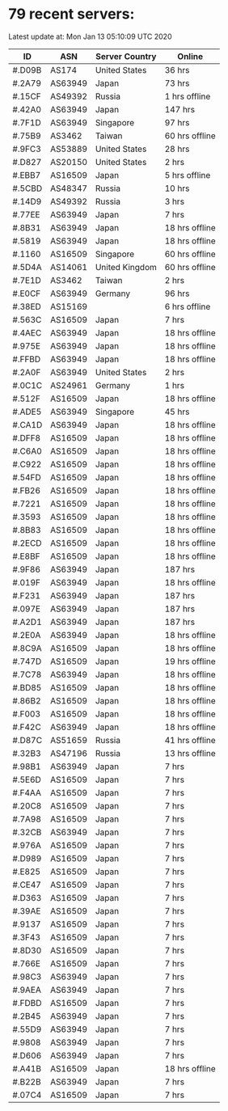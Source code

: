 # 79 recent servers:

Latest update at: Mon Jan 13 05:10:09 UTC 2020

| ID | ASN | Server Country | Online |
| -- | --- | -------------- | ------ |
| #.D09B | AS174 | United States | 36 hrs |
| #.2A79 | AS63949 | Japan | 73 hrs |
| #.15CF | AS49392 | Russia | 1 hrs offline |
| #.42A0 | AS63949 | Japan | 147 hrs |
| #.7F1D | AS63949 | Singapore | 97 hrs |
| #.75B9 | AS3462 | Taiwan | 60 hrs offline |
| #.9FC3 | AS53889 | United States | 28 hrs |
| #.D827 | AS20150 | United States | 2 hrs |
| #.EBB7 | AS16509 | Japan | 5 hrs offline |
| #.5CBD | AS48347 | Russia | 10 hrs |
| #.14D9 | AS49392 | Russia | 3 hrs |
| #.77EE | AS63949 | Japan | 7 hrs |
| #.8B31 | AS63949 | Japan | 18 hrs offline |
| #.5819 | AS63949 | Japan | 18 hrs offline |
| #.1160 | AS16509 | Singapore | 60 hrs offline |
| #.5D4A | AS14061 | United Kingdom | 60 hrs offline |
| #.7E1D | AS3462 | Taiwan | 2 hrs |
| #.E0CF | AS63949 | Germany | 96 hrs |
| #.38ED | AS15169 |  | 6 hrs offline |
| #.563C | AS16509 | Japan | 7 hrs |
| #.4AEC | AS63949 | Japan | 18 hrs offline |
| #.975E | AS63949 | Japan | 18 hrs offline |
| #.FFBD | AS63949 | Japan | 18 hrs offline |
| #.2A0F | AS63949 | United States | 2 hrs |
| #.0C1C | AS24961 | Germany | 1 hrs |
| #.512F | AS16509 | Japan | 18 hrs offline |
| #.ADE5 | AS63949 | Singapore | 45 hrs |
| #.CA1D | AS63949 | Japan | 18 hrs offline |
| #.DFF8 | AS16509 | Japan | 18 hrs offline |
| #.C6A0 | AS16509 | Japan | 18 hrs offline |
| #.C922 | AS16509 | Japan | 18 hrs offline |
| #.54FD | AS16509 | Japan | 18 hrs offline |
| #.FB26 | AS16509 | Japan | 18 hrs offline |
| #.7221 | AS16509 | Japan | 18 hrs offline |
| #.3593 | AS16509 | Japan | 18 hrs offline |
| #.8B83 | AS16509 | Japan | 18 hrs offline |
| #.2ECD | AS16509 | Japan | 18 hrs offline |
| #.E8BF | AS16509 | Japan | 18 hrs offline |
| #.9F86 | AS63949 | Japan | 187 hrs |
| #.019F | AS63949 | Japan | 18 hrs offline |
| #.F231 | AS63949 | Japan | 187 hrs |
| #.097E | AS63949 | Japan | 187 hrs |
| #.A2D1 | AS63949 | Japan | 187 hrs |
| #.2E0A | AS63949 | Japan | 18 hrs offline |
| #.8C9A | AS16509 | Japan | 18 hrs offline |
| #.747D | AS16509 | Japan | 19 hrs offline |
| #.7C78 | AS63949 | Japan | 18 hrs offline |
| #.BD85 | AS16509 | Japan | 18 hrs offline |
| #.86B2 | AS16509 | Japan | 18 hrs offline |
| #.F003 | AS16509 | Japan | 18 hrs offline |
| #.F42C | AS63949 | Japan | 18 hrs offline |
| #.D87C | AS51659 | Russia | 41 hrs offline |
| #.32B3 | AS47196 | Russia | 13 hrs offline |
| #.98B1 | AS63949 | Japan | 7 hrs |
| #.5E6D | AS16509 | Japan | 7 hrs |
| #.F4AA | AS16509 | Japan | 7 hrs |
| #.20C8 | AS16509 | Japan | 7 hrs |
| #.7A98 | AS16509 | Japan | 7 hrs |
| #.32CB | AS63949 | Japan | 7 hrs |
| #.976A | AS16509 | Japan | 7 hrs |
| #.D989 | AS16509 | Japan | 7 hrs |
| #.E825 | AS16509 | Japan | 7 hrs |
| #.CE47 | AS16509 | Japan | 7 hrs |
| #.D363 | AS16509 | Japan | 7 hrs |
| #.39AE | AS16509 | Japan | 7 hrs |
| #.9137 | AS16509 | Japan | 7 hrs |
| #.3F43 | AS16509 | Japan | 7 hrs |
| #.8D30 | AS16509 | Japan | 7 hrs |
| #.766E | AS16509 | Japan | 7 hrs |
| #.98C3 | AS63949 | Japan | 7 hrs |
| #.9AEA | AS63949 | Japan | 7 hrs |
| #.FDBD | AS16509 | Japan | 7 hrs |
| #.2B45 | AS63949 | Japan | 7 hrs |
| #.55D9 | AS63949 | Japan | 7 hrs |
| #.9808 | AS63949 | Japan | 7 hrs |
| #.D606 | AS63949 | Japan | 7 hrs |
| #.A41B | AS16509 | Japan | 18 hrs offline |
| #.B22B | AS63949 | Japan | 7 hrs |
| #.07C4 | AS16509 | Japan | 7 hrs |

